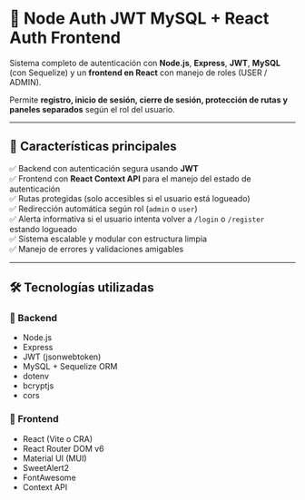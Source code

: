 # 🔐 Node Auth JWT MySQL + React Auth Frontend

Sistema completo de autenticación con **Node.js**, **Express**, **JWT**, **MySQL** (con Sequelize) y un **frontend en React** con manejo de roles (USER / ADMIN).

Permite **registro, inicio de sesión, cierre de sesión, protección de rutas y paneles separados** según el rol del usuario.

---

## 🚀 Características principales

✅ Backend con autenticación segura usando **JWT**  
✅ Frontend con **React Context API** para el manejo del estado de autenticación  
✅ Rutas protegidas (solo accesibles si el usuario está logueado)  
✅ Redirección automática según rol (`admin` o `user`)  
✅ Alerta informativa si el usuario intenta volver a `/login` o `/register` estando logueado  
✅ Sistema escalable y modular con estructura limpia  
✅ Manejo de errores y validaciones amigables  

---

## 🛠️ Tecnologías utilizadas

### 🔹 Backend
- Node.js
- Express
- JWT (jsonwebtoken)
- MySQL + Sequelize ORM
- dotenv
- bcryptjs
- cors

### 🔹 Frontend
- React (Vite o CRA)
- React Router DOM v6
- Material UI (MUI)
- SweetAlert2
- FontAwesome
- Context API
